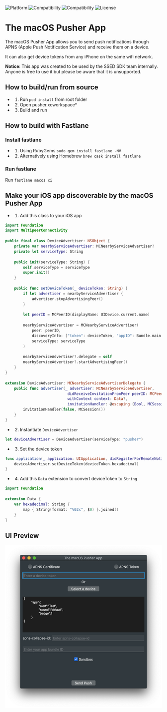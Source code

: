 ![Platform](https://img.shields.io/badge/Platform-macOS-black) 
![Compatibility](https://img.shields.io/badge/Compatibility-macOS%20%3E%3D%2010.13-orange) 
![Compatibility](https://img.shields.io/badge/Swift-5.0-orange.svg) 
![License](https://img.shields.io/badge/License-MIT-lightgrey.svg) 

# The macOS Pusher App

The macOS Pusher App allows you to send push notifications through APNS (Apple Push Notification Service) and receive them on a device.

It can also get device tokens from any iPhone on the same wifi network.

**Notice**: This app was created to be used by the SSED SDK team internally. Anyone is free to use it but please be aware that it is unsupported.

## How to build/run from source

- 1) Run `pod install` from root folder
- 2) Open pusher.xcworkspace*
- 3) Build and run

## How to build with Fastlane

### Install fastlane
- 1) Using RubyGems `sudo gem install fastlane -NV`

- 2) Alternatively using Homebrew `brew cask install fastlane`

### Run fastlane
Run `fastlane macos ci`

## Make your iOS app discoverable by the macOS Pusher App

- 1) Add this class to your iOS app

```swift
import Foundation
import MultipeerConnectivity

public final class DeviceAdvertiser: NSObject {
    private var nearbyServiceAdvertiser: MCNearbyServiceAdvertiser?
    private let serviceType: String
    
    public init(serviceType: String) {
        self.serviceType = serviceType
        super.init()
    }

    public func setDeviceToken(_ deviceToken: String) {
        if let advertiser = nearbyServiceAdvertiser {
            advertiser.stopAdvertisingPeer()
        }

        let peerID = MCPeerID(displayName: UIDevice.current.name)
        
        nearbyServiceAdvertiser = MCNearbyServiceAdvertiser(
            peer: peerID,
            discoveryInfo: ["token": deviceToken, "appID": Bundle.main.bundleIdentifier ?? ""],
            serviceType: serviceType
        )
        
        nearbyServiceAdvertiser?.delegate = self
        nearbyServiceAdvertiser?.startAdvertisingPeer()
    }
}

extension DeviceAdvertiser: MCNearbyServiceAdvertiserDelegate {
    public func advertiser(_ advertiser: MCNearbyServiceAdvertiser, 
                            didReceiveInvitationFromPeer peerID: MCPeerID, 
                            withContext context: Data?, 
                            invitationHandler: @escaping (Bool, MCSession?) -> Void) {
        invitationHandler(false, MCSession())
    }
}
```
- 2) Instantiate `DeviceAdvertiser`

```swift
let deviceAdvertiser = DeviceAdvertiser(serviceType: "pusher")
```

- 3) Set the device token

```swift
func application(_ application: UIApplication, didRegisterForRemoteNotificationsWithDeviceToken deviceToken: Data) {
    deviceAdvertiser.setDeviceToken(deviceToken.hexadecimal)
}
```

- 4) Add this `Data` extension to convert deviceToken to `String`

```swift
import Foundation

extension Data {
    var hexadecimal: String {
        map { String(format: "%02x", $0) }.joined()
    }
}
```

## UI Preview

![The macOS Pusher App](preview.png)
